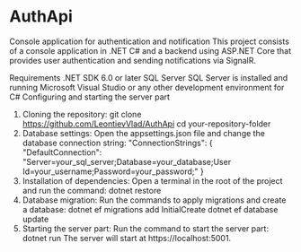 # AuthApi
Console application for authentication and notification
This project consists of a console application in .NET C# and a backend using ASP.NET Core that provides user authentication and sending notifications via SignalR.

Requirements
.NET SDK 6.0 or later
SQL Server
SQL Server is installed and running
Microsoft Visual Studio or any other development environment for C#
Configuring and starting the server part
1. Cloning the repository:
git clone https://github.com/LeontievVlad/AuthApi
cd your-repository-folder
2. Database settings:
Open the appsettings.json file and change the database connection string:
"ConnectionStrings": {
 "DefaultConnection": "Server=your_sql_server;Database=your_database;User Id=your_username;Password=your_password;"
}
3. Installation of dependencies:
Open a terminal in the root of the project and run the command:
dotnet restore
4. Database migration:
Run the commands to apply migrations and create a database:
dotnet ef migrations add InitialCreate
dotnet ef database update
5. Starting the server part:
Run the command to start the server part:
dotnet run
The server will start at https://localhost:5001.
